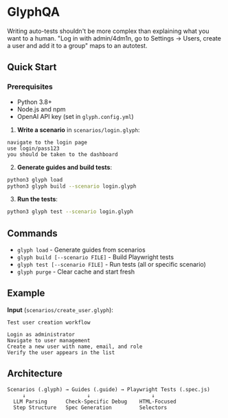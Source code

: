 # GlyphQA

Writing auto-tests shouldn't be more complex than explaining what you want to a human. "Log in with admin/4dm1n, go to Settings -> Users, create a user and add it to a group" maps to an autotest.

## Quick Start

### Prerequisites
- Python 3.8+
- Node.js and npm
- OpenAI API key (set in `glyph.config.yml`)

1. **Write a scenario** in `scenarios/login.glyph`:
```
navigate to the login page
use login/pass123
you should be taken to the dashboard
```

2. **Generate guides and build tests**:
```bash
python3 glyph load
python3 glyph build --scenario login.glyph
```

3. **Run the tests**:
```bash
python3 glyph test --scenario login.glyph
```

## Commands

- `glyph load` - Generate guides from scenarios
- `glyph build [--scenario FILE]` - Build Playwright tests
- `glyph test [--scenario FILE]` - Run tests (all or specific scenario)
- `glyph purge` - Clear cache and start fresh

## Example

**Input** (`scenarios/create_user.glyph`):
```
Test user creation workflow

Login as administrator
Navigate to user management
Create a new user with name, email, and role
Verify the user appears in the list
```

## Architecture

```
Scenarios (.glyph) → Guides (.guide) → Playwright Tests (.spec.js)
     ↓                    ↓                    ↓
  LLM Parsing      Check-Specific Debug    HTML-Focused
  Step Structure   Spec Generation         Selectors
```

